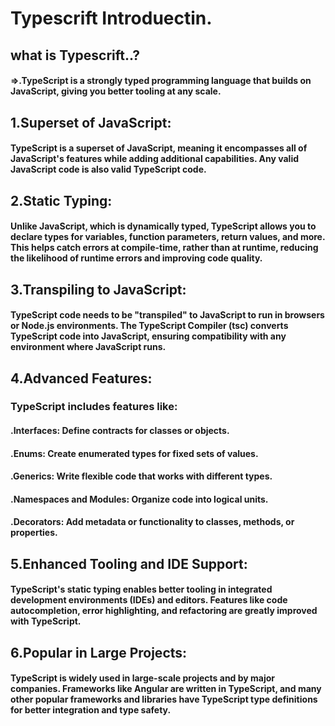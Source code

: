 # Typescrift Introduectin.
## what is Typescrift..?
####  =>.TypeScript is a strongly typed programming language that builds on JavaScript, giving you better tooling at any scale.

 ## 1.Superset of JavaScript:
 #### TypeScript is a superset of JavaScript, meaning it encompasses all of JavaScript's features while adding additional capabilities. Any valid JavaScript code is also valid TypeScript code.

 ## 2.Static Typing:
 #### Unlike JavaScript, which is dynamically typed, TypeScript allows you to declare types for variables, function parameters, return values, and more. This helps catch errors at compile-time, rather than at runtime, reducing the likelihood of runtime errors and improving code quality.

 ## 3.Transpiling to JavaScript:
 #### TypeScript code needs to be "transpiled" to JavaScript to run in browsers or Node.js environments. The TypeScript Compiler (tsc) converts TypeScript code into JavaScript, ensuring compatibility with any environment where JavaScript runs.

 ## 4.Advanced Features:
 ### TypeScript includes features like:
 ####      .Interfaces: Define contracts for classes or objects.
 ####      .Enums: Create enumerated types for fixed sets of values.
 ####      .Generics: Write flexible code that works with different types.
 ####      .Namespaces and Modules: Organize code into logical units.
 ####      .Decorators: Add metadata or functionality to classes, methods, or properties.
 ## 5.Enhanced Tooling and IDE Support:
 #### TypeScript's static typing enables better tooling in integrated development environments (IDEs) and editors. Features like code autocompletion, error highlighting, and refactoring are greatly improved with TypeScript.

 ## 6.Popular in Large Projects:
 #### TypeScript is widely used in large-scale projects and by major companies. Frameworks like Angular are written in TypeScript, and many other popular frameworks and libraries have TypeScript type definitions for better integration and type safety.
